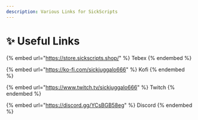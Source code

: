 ```yaml
---
description: Various Links for SickScripts
---
```


# ✨ Useful Links

{% embed url="https://store.sickscripts.shop/" %}
Tebex
{% endembed %}

{% embed url="https://ko-fi.com/sickjuggalo666" %}
Kofi
{% endembed %}

{% embed url="https://www.twitch.tv/sickjuggalo666" %}
Twitch
{% endembed %}

{% embed url="https://discord.gg/YCsBGB58eg" %}
Discord
{% endembed %}
